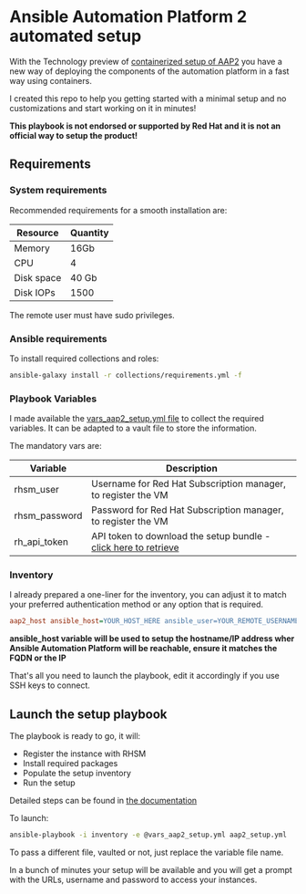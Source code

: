 # Ansible Automation Platform 2 automated setup

With the Technology preview of [containerized setup of AAP2](https://www.ansible.com/blog/announcing-containerized-ansible-automation-platform) you have a new way of deploying the components of the automation platform in a fast way using containers.

I created this repo to help you getting started with a minimal setup and no customizations and start working on it in minutes!

**This playbook is not endorsed or supported by Red Hat and it is not an official way to setup the product!**

## Requirements

### System requirements

Recommended requirements for a smooth installation are:

| Resource   | Quantity |
| ---------- | -------- |
| Memory     | 16Gb     |
| CPU        | 4        |
| Disk space | 40 Gb    |
| Disk IOPs  | 1500     |

The remote user must have sudo privileges.

### Ansible requirements

To install required collections and roles:

```bash
ansible-galaxy install -r collections/requirements.yml -f
```

### Playbook Variables

I made available the [vars_aap2_setup.yml file](./vars_aap2_setup.yml) to collect the required variables. It can be adapted to a vault file to store the information.

The mandatory vars are:

| Variable      | Description                                                                                                 |
| ------------- | ----------------------------------------------------------------------------------------------------------- |
| rhsm_user     | Username for Red Hat Subscription manager, to register the VM                                               |
| rhsm_password | Password for Red Hat Subscription manager, to register the VM                                               |
| rh_api_token  | API token to download the setup bundle - [click here to retrieve](https://access.redhat.com/management/api) |

### Inventory

I already prepared a one-liner for the inventory, you can adjust it to match your preferred authentication method or any option that is required.

```ini
aap2_host ansible_host=YOUR_HOST_HERE ansible_user=YOUR_REMOTE_USERNAME_HERE ansible_password=YOUR_REMOTE_USER_PWD_HERE ansible_ssh_common_args='-o StrictHostKeyChecking=no'
```

**ansible_host variable will be used to setup the hostname/IP address wher Ansible Automation Platform will be reachable, ensure it matches the FQDN or the IP**

That's all you need to launch the playbook, edit it accordingly if you use SSH keys to connect.

## Launch the setup playbook

The playbook is ready to go, it will:

- Register the instance with RHSM
- Install required packages
- Populate the setup inventory
- Run the setup

Detailed steps can be found in [the documentation](https://access.redhat.com/documentation/en-us/red_hat_ansible_automation_platform/2.4/html-single/containerized_ansible_automation_platform_installation_guide/index#doc-wrapper)

To launch:

```bash
ansible-playbook -i inventory -e @vars_aap2_setup.yml aap2_setup.yml
```

To pass a different file, vaulted or not, just replace the variable file name.

In a bunch of minutes your setup will be available and you will get a prompt with the URLs, username and password to access your instances.
